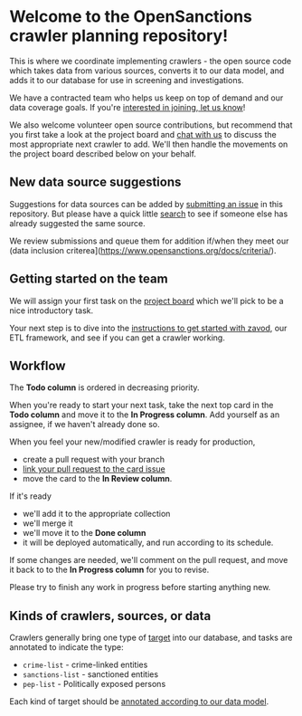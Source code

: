# Welcome to the OpenSanctions crawler planning repository!

This is where we coordinate implementing crawlers - the open source code which takes data from various sources, converts it to our data model, and adds it to our database for use in screening and investigations.

We have a contracted team who helps us keep on top of demand and our data coverage goals. If you're [interested in joining, let us know](https://www.opensanctions.org/docs/company/jobs/crawler-team/)!

We also welcome volunteer open source contributions, but recommend that you first take a look at the project board and [chat with us](https://www.opensanctions.org/contact/) to discuss the most appropriate next crawler to add. We'll then handle the movements on the project board described below on your behalf.

## New data source suggestions

Suggestions for data sources can be added by [submitting an issue](https://github.com/opensanctions/crawler-planning/issues/new/choose) in this repository. But please have a quick little [search](https://github.com/opensanctions/crawler-planning/issues) to see if someone else has already suggested the same source.

We review submissions and queue them for addition if/when they meet our (data inclusion criterea](https://www.opensanctions.org/docs/criteria/).

## Getting started on the team

We will assign your first task on the [project board](https://github.com/orgs/opensanctions/projects/2) which we'll pick to be a nice introductory task.

Your next step is to dive into the [instructions to get started with zavod](https://zavod.opensanctions.org/), our ETL framework, and see if you can get a crawler working.

## Workflow

The **Todo column** is ordered in decreasing priority.

When you're ready to start your next task, take the next top card in the **Todo column** and move it to the **In Progress column**. Add yourself as an assignee, if we haven't already done so.

When you feel your new/modified crawler is ready for production, 
  - create a pull request with your branch
  - [link your pull request to the card issue](https://docs.github.com/en/issues/tracking-your-work-with-issues/linking-a-pull-request-to-an-issue)
  - move the card to the **In Review column**.

If it's ready
  - we'll add it to the appropriate collection
  - we'll merge it
  - we'll move it to the **Done column**
  - it will be deployed automatically, and run according to its schedule.

If some changes are needed, we'll comment on the pull request, and move it back to to the **In Progress column** for you to revise.

Please try to finish any work in progress before starting anything new.

## Kinds of crawlers, sources, or data

Crawlers generally bring one type of [target](https://www.opensanctions.org/docs/glossary/#targets) into our database, and tasks are annotated to indicate the type:

- `crime-list` - crime-linked entities
- `sanctions-list` - sanctioned entities
- `pep-list` - Politically exposed persons

Each kind of target should be [annotated according to our data model](https://www.opensanctions.org/docs/topics/).
